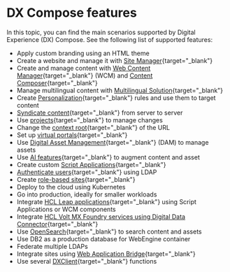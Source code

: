 # DX Compose features

In this topic, you can find the main scenarios supported by Digital Experience (DX) Compose. See the following list of supported features:

- Apply custom branding using an HTML theme
- Create a website and manage it with [Site Manager](https://opensource.hcltechsw.com/digital-experience/latest/manage_content/wcm_authoring/inline_editing/){target="_blank"}
- Create and manage content with [Web Content Manager](https://opensource.hcltechsw.com/digital-experience/latest/manage_content/wcm_authoring/){target="_blank"} (WCM) and [Content Composer](https://opensource.hcltechsw.com/digital-experience/latest/manage_content/wcm_authoring/content_composer/){target="_blank"}
- Manage multilingual content with [Multilingual Solution](https://opensource.hcltechsw.com/digital-experience/latest/manage_content/wcm_authoring/multi_lingual/){target="_blank"}
- Create [Personalization](https://opensource.hcltechsw.com/digital-experience/latest/build_sites/practitioner_studio/personalization/){target="_blank"} rules and use them to target content
- [Syndicate content](https://opensource.hcltechsw.com/digital-experience/latest/manage_content/wcm_delivery/syndication/){target="_blank"} from server to server
- Use [projects](https://opensource.hcltechsw.com/digital-experience/latest/build_sites/create_sites/adding_pages_content_more/projects_organizing_coord_chgs_site/){target="_blank"} to manage changes
- Change the [context root](https://opensource.hcltechsw.com/digital-experience/latest/deployment/manage/siteurl_cfg/){target="_blank"} of the URL
- Set up [virtual portals](https://opensource.hcltechsw.com/digital-experience/latest/build_sites/virtual_portal/){target="_blank"}
- Use [Digital Asset Management](https://opensource.hcltechsw.com/digital-experience/latest/manage_content/digital_assets/){target="_blank"} (DAM) to manage assets
- Use [AI features](https://opensource.hcltechsw.com/digital-experience/latest/manage_content/wcm_authoring/authoring_portlet/content_management_artifacts/elements/wcm_dev_elements_ai_assistance/){target="_blank"} to augment content and asset
- Create custom [Script Applications](https://opensource.hcltechsw.com/digital-experience/latest/extend_dx/script_application/){target="_blank"}
- [Authenticate users](https://opensource.hcltechsw.com/digital-experience/CF223/deployment/manage/security/people/authentication/user_registry/){target="_blank"} using LDAP
- Create [role-based sites](https://opensource.hcltechsw.com/digital-experience/latest/get_started/product_overview/role_based_access/){target="_blank"}
- Deploy to the cloud using Kubernetes
- Go into production, ideally for smaller workloads
- Integrate [HCL Leap applications](https://opensource.hcltechsw.com/digital-experience/latest/extend_dx/integration/leap/){target="_blank"} using Script Applications or WCM components
- Integrate [HCL Volt MX Foundry services using Digital Data Connector](https://opensource.hcltechsw.com/digital-experience/latest/extend_dx/integration/mx/){target="_blank"}
- Use [OpenSearch](../../deploy_dx/manage/container_configuration/configure_opensearch/index.md){target="_blank"} to search content and assets
- Use DB2 as a production database for WebEngine container
- Federate multiple LDAPs
- Integrate sites using [Web Application Bridge](https://opensource.hcltechsw.com/digital-experience/latest/extend_dx/integration/wab/){target="_blank"}
- Use several [DXClient](https://opensource.hcltechsw.com/digital-experience/latest/extend_dx/integration/wab/){target="_blank"} functions

<!--Add links when applicable>